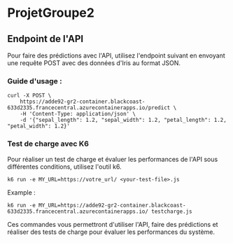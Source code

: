 # ProjetGroupe2

## Endpoint de l'API
Pour faire des prédictions avec l'API, utilisez l'endpoint suivant en envoyant une requête POST avec des données d'Iris au format JSON.

### Guide d'usage :

```
curl -X POST \
    https://adde92-gr2-container.blackcoast-633d2335.francecentral.azurecontainerapps.io/predict \
    -H 'Content-Type: application/json' \
    -d '{"sepal_length": 1.2, "sepal_width": 1.2, "petal_length": 1.2, "petal_width": 1.2}'
```


### Test de charge avec K6
Pour réaliser un test de charge et évaluer les performances de l'API sous différentes conditions, utilisez l'outil k6.
```
k6 run -e MY_URL=https://votre_url/ <your-test-file>.js
```
Example :
```
k6 run -e MY_URL=https://adde92-gr2-container.blackcoast-633d2335.francecentral.azurecontainerapps.io/ testcharge.js
```

Ces commandes vous permettront d'utiliser l'API, faire des prédictions et réaliser des tests de charge pour évaluer les performances du système.


